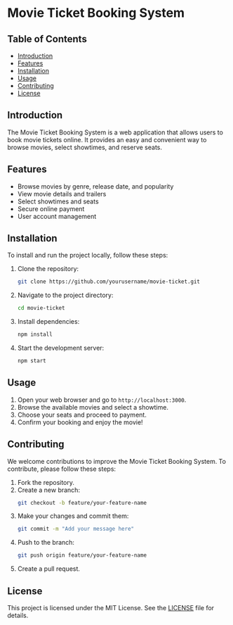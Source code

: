 # Movie Ticket Booking System

## Table of Contents
- [Introduction](#introduction)
- [Features](#features)
- [Installation](#installation)
- [Usage](#usage)
- [Contributing](#contributing)
- [License](#license)

## Introduction
The Movie Ticket Booking System is a web application that allows users to book movie tickets online. It provides an easy and convenient way to browse movies, select showtimes, and reserve seats.

## Features
- Browse movies by genre, release date, and popularity
- View movie details and trailers
- Select showtimes and seats
- Secure online payment
- User account management

## Installation
To install and run the project locally, follow these steps:

1. Clone the repository:
    ```bash
    git clone https://github.com/yourusername/movie-ticket.git
    ```
2. Navigate to the project directory:
    ```bash
    cd movie-ticket
    ```
3. Install dependencies:
    ```bash
    npm install
    ```
4. Start the development server:
    ```bash
    npm start
    ```

## Usage
1. Open your web browser and go to `http://localhost:3000`.
2. Browse the available movies and select a showtime.
3. Choose your seats and proceed to payment.
4. Confirm your booking and enjoy the movie!

## Contributing
We welcome contributions to improve the Movie Ticket Booking System. To contribute, please follow these steps:

1. Fork the repository.
2. Create a new branch:
    ```bash
    git checkout -b feature/your-feature-name
    ```
3. Make your changes and commit them:
    ```bash
    git commit -m "Add your message here"
    ```
4. Push to the branch:
    ```bash
    git push origin feature/your-feature-name
    ```
5. Create a pull request.

## License
This project is licensed under the MIT License. See the [LICENSE](LICENSE) file for details.